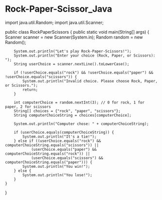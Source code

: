 # Rock-Paper-Scissor_Java

import java.util.Random;
import java.util.Scanner;

public class RockPaperScissors {
    public static void main(String[] args) {
        Scanner scanner = new Scanner(System.in);
        Random random = new Random();

        System.out.println("Let's play Rock-Paper-Scissors!");
        System.out.println("Enter your choice (Rock, Paper, or Scissors): ");
        String userChoice = scanner.nextLine().toLowerCase();

        if (!userChoice.equals("rock") && !userChoice.equals("paper") && !userChoice.equals("scissors")) {
            System.out.println("Invalid choice. Please choose Rock, Paper, or Scissors.");
            return;
        }

        int computerChoice = random.nextInt(3); // 0 for rock, 1 for paper, 2 for scissors
        String[] choices = {"rock", "paper", "scissors"};
        String computerChoiceString = choices[computerChoice];

        System.out.println("Computer chose: " + computerChoiceString);

        if (userChoice.equals(computerChoiceString)) {
            System.out.println("It's a tie!");
        } else if ((userChoice.equals("rock") && computerChoiceString.equals("scissors")) ||
                (userChoice.equals("paper") && computerChoiceString.equals("rock")) ||
                (userChoice.equals("scissors") && computerChoiceString.equals("paper"))) {
            System.out.println("You win!");
        } else {
            System.out.println("You lose!");
        }
    }
}
